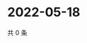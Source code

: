 # 2022-05-18

共 0 条

<!-- BEGIN WEIBO -->
<!-- 最后更新时间 Wed May 18 2022 17:02:17 GMT+0800 (China Standard Time) -->

<!-- END WEIBO -->
